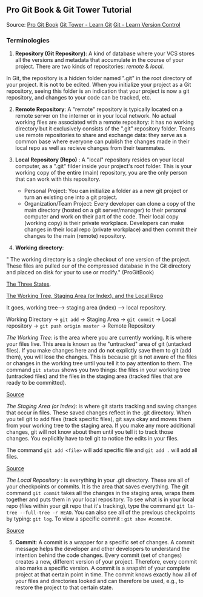 ## Pro Git Book & Git Tower Tutorial 

Source: [Pro Git Book](https://git-scm.com/book/en/v2)
        [Git Tower - Learn Git](https://www.git-tower.com/learn/git/ebook/en/command-line/introduction)
        [Git - Learn Version Control](https://www.amazon.com/Git-step-step-Ultimate-beginners-ebook/dp/B0769JLP9C)


### Terminologies

1. __Repository (Git Repository)__: A kind of database where your VCS stores all the versions and metadata that accumulate in the course of your project. There are two kinds of repositories:  _remote_ & _local_. 

In Git, the repository is a hidden folder named ".git" in the root directory of your project. It is not to be edited. When you initialize your project as a Git repository, seeing this folder is an indication that your project is now a git repository, and changes to your code can be tracked, etc. 

2. __Remote Repository__: A "remote" repository is typically located on a remote server on the interner or in your local network. No actual working files are associated with a remote repository: it has no working directory but it exclusively consists of the ".git" repository folder. Teams use remote repositories to share and exchange data: they serve as a common base where everyone can publish the changes made in their local repo as well as recieve changes from their teammates. 

3. __Local Repository (Repo)__ : A "local" repository resides on your local computer, as a ".git" filder inside your project's root folder. This is your working copy of the entire (main) repository, you are the only person that can work with this repository. 

   * Personal Project: You can initialize a folder as a new git project or turn an existing one into a git project. 
   * Organization/Team Project: Every developer can clone a copy of the main directory (hosted on a git server/manager) to their personal computer and work on their part of the code. Their local copy (working copy) is their private workplace. Developers can make changes in their local repo (private workplace) and then commit their changes to the main (remote) repository. 

4. __Working directory__: 

 " The working directory is a single checkout of one version of the project. These files are pulled our of the compressed database in the Git directory and placed on disk for your to use or modify." (ProGitBook)

  [The Three States](../4gitbasics.md). 

  [The Working Tree, Staging Area (or Index), and the Local Repo](https://medium.com/@lucasmaurer/git-gud-the-working-tree-staging-area-and-local-repo-a1f0f4822018)
    
   It goes, working tree--> staging area (index) --> local repository. 
    
   Working Directory → `git add` → Staging Area →  `git commit` → Local repository →  `git push origin master` → Remote Repository 

  _The Working Tree_: is the area where you are currently working. It is where your files live. This area is known as the "untracked" area of git (untacked files). If you make changes here and do not explictly save them to git (add them), you will lose the changes. This is because git is not aware of the files or changes in the working tree until you tell it to pay attention to them. The command `git status` shows you two things: the files in your working tree (untracked files) and the files in the staging area (tracked files that are ready to be committed). 
  
  [Source](https://medium.com/@lucasmaurer/git-gud-the-working-tree-staging-area-and-local-repo-a1f0f4822018)

  _The Staging Area (or Index)_: is where git starts tracking and saving changes that occur in files. These saved changes reflect in the .git directory. When you tell git to add files (track specific files), git says okay and moves them from your working tree to the staging area. If you make any more additional changes, git will not know about them until you tell it to track those changes. You explicitly have to tell git to notice the edits in your files. 

  The command `git add <file>` will add specific file and `git add .` will add all files. 

 [Source](https://medium.com/@lucasmaurer/git-gud-the-working-tree-staging-area-and-local-repo-a1f0f4822018)

 _The Local Repository_ : is everything in your .git directory. These are all of your checkpoints or commits. It is the area that saves everything. The git command `git commit` takes all the changes in the staging area, wraps them together and puts them in your local repository. To see what is in your local repo (files within your git repo that it's tracking), type the command `git ls-tree --full-tree -r HEAD`. 
 You can also see all of the previous checkpoints by typing: `git log`. To view a specific commit : `git show #commit#`. 

 [Source](https://medium.com/@lucasmaurer/git-gud-the-working-tree-staging-area-and-local-repo-a1f0f4822018)


5. __Commit__: A commit is a wrapper for a specific set of changes. A commit message helps the developer and other developers to understand the intention behind the code changes. Every commit (set of changes) creates a new, different version of your project. Therefore, every commit also marks a specific version. A commit is a snapsht of your complete project at that certain point in time. The commit knows exactly how all of your files and directories looked and can therefore be used, e.g., to restore the project to that certain state. 



